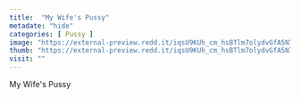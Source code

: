 ```yaml
---
title:  "My Wife's Pussy"
metadate: "hide"
categories: [ Pussy ]
image: "https://external-preview.redd.it/iqsU9KUh_cm_hsBTlm7olydvGfA5N79ebvPboxxdmiQ.jpg?auto=webp&s=cda72c5b7ea46130d297c1e6fcaa8748a1efea08"
thumb: "https://external-preview.redd.it/iqsU9KUh_cm_hsBTlm7olydvGfA5N79ebvPboxxdmiQ.jpg?width=1080&crop=smart&auto=webp&s=be1590087ee3b95918d8cb1fe964d1d54a0b8b78"
visit: ""
---
```

My Wife's Pussy

